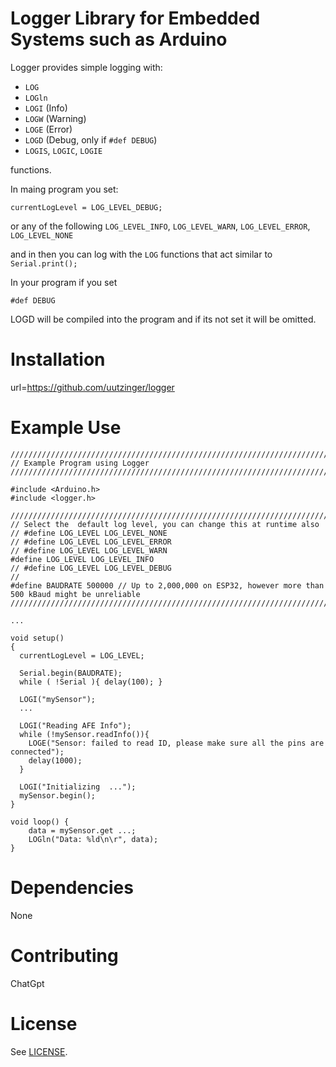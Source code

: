 # Logger Library for Embedded Systems such as Arduino

Logger provides simple logging with:

- `LOG`
- `LOGln` 
- `LOGI` (Info)
- `LOGW` (Warning)
- `LOGE` (Error)
- `LOGD` (Debug, only if `#def DEBUG`)
- `LOGIS`, `LOGIC`, `LOGIE`

functions.

In maing program you set: 
```
currentLogLevel = LOG_LEVEL_DEBUG;
```
or any of the following `LOG_LEVEL_INFO`, `LOG_LEVEL_WARN`, `LOG_LEVEL_ERROR`, `LOG_LEVEL_NONE`

and in then you can log with the `LOG` functions that act similar to `Serial.print();`

In your program if you set
```
#def DEBUG
```
LOGD will be compiled into the program and if its not set it will be omitted.

# Installation
url=https://github.com/uutzinger/logger

# Example Use
```
/////////////////////////////////////////////////////////////////////////////////////////
// Example Program using Logger
/////////////////////////////////////////////////////////////////////////////////////////

#include <Arduino.h>
#include <logger.h>

/////////////////////////////////////////////////////////////////////////////////////////
// Select the  default log level, you can change this at runtime also
// #define LOG_LEVEL LOG_LEVEL_NONE 
// #define LOG_LEVEL LOG_LEVEL_ERROR
// #define LOG_LEVEL LOG_LEVEL_WARN 
#define LOG_LEVEL LOG_LEVEL_INFO 
// #define LOG_LEVEL LOG_LEVEL_DEBUG
//
#define BAUDRATE 500000 // Up to 2,000,000 on ESP32, however more than 500 kBaud might be unreliable
/////////////////////////////////////////////////////////////////////////////////////////

...

void setup()
{
  currentLogLevel = LOG_LEVEL;

  Serial.begin(BAUDRATE);
  while ( !Serial ){ delay(100); }

  LOGI("mySensor");
  ...

  LOGI("Reading AFE Info");
  while (!mySensor.readInfo()){
    LOGE("Sensor: failed to read ID, please make sure all the pins are connected");
    delay(1000);
  }

  LOGI("Initializing  ...");
  mySensor.begin();
}

void loop() {
    data = mySensor.get ...;    
    LOGln("Data: %ld\n\r", data);
}

```
# Dependencies
None

# Contributing
ChatGpt

# License

See [LICENSE](LICENSE.md).
